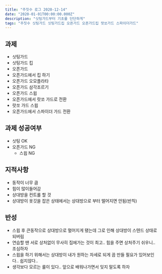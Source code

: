```yaml
---
title: "주짓수 로그 2020-12-14"
date: "2020-01-01T00:00:00.000Z"
description: "싯팅가드부터 기초를 단단하게"
tags: "주짓수 싯팅가드 싯팅가드킵 오픈가드 오픈가드킵 랏쏘가드 스파이더가드"
---
```


## 과제
* 싯팅가드
* 싯팅가드 킵
* 오픈가드
* 오픈가드에서 킵 하기
* 오픈가드 오모플라타
* 오픈가드 삼각조르기
* 오픈가드 스윕
* 오픈가드에서 랏쏘 가드로 전환
* 랏쏘 가드 스윕
* 오픈가드에서 스파이더 가드 전환

## 과제 성공여부
* 싯팅 OK
* 오픈가드 NG
    * 스윕 NG

## 지적사항
* 동작이 너무 큼
* 힘이 많이들어감
* 상대방을 컨트롤 할 것
* 상대방이 옷깃을 잡은 상태에서는 상대방으로 부터 떨어지면 안됨(반칙)

## 반성
* 스윕 후 큰동작으로 상대방으로 멀어지게 됐는데 그로 인해 상대방이 스텐드 상태로 되버림
* 연습할 땐 서로 상처없이 무사히 집에가는 것이 최고.. 힘을 주면 상처주기 쉬우니.. 조심하자
* 스윕을 하기 위해서는 상대방이 내가 원하는 자세로 되게 끔 만들 필요가 있어보인다.. 쉽지않다..
* 생각보다 모르는 룰이 있다.. 앞으로 배워나가면서 잊지 말도록 하자

